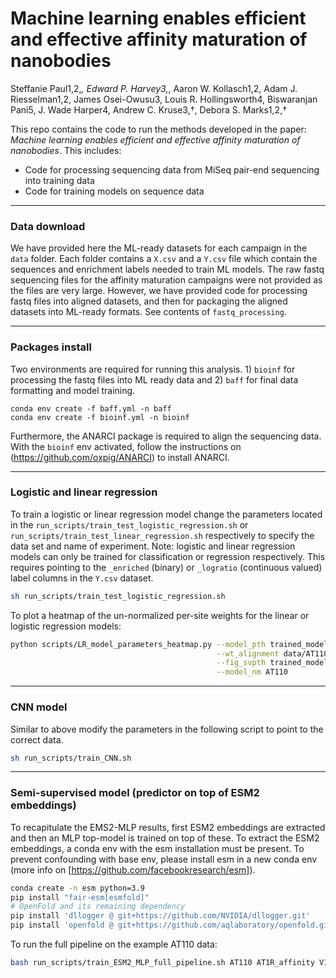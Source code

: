 # Machine learning enables efficient and effective affinity maturation of nanobodies

Steffanie Paul1,2,*, Edward P. Harvey3,*, Aaron W. Kollasch1,2, Adam J. Riesselman1,2, James Osei-Owusu3, Louis R. Hollingsworth4, Biswaranjan Pani5, J. Wade Harper4, Andrew C. Kruse3,†, Debora S. Marks1,2,†

This repo contains the code to run the methods developed in the paper: _Machine learning enables efficient and effective affinity maturation of nanobodies_. This includes:
- Code for processing sequencing data from MiSeq pair-end sequencing into training data
- Code for training models on sequence data


---

### Data download

We have provided here the ML-ready datasets for each campaign in the `data` folder. Each folder contains a `X.csv` and a `Y.csv` file which contain the sequences and enrichment labels needed to train ML models. The raw fastq sequencing files for the affinity maturation campaigns were not provided as the files are very large. However, we have provided  code for processing fastq files into aligned datasets, and then for packaging the aligned datasets into ML-ready formats. See contents of `fastq_processing`.

---

### Packages install

Two environments are required for running this analysis. 1) `bioinf` for processing the fastq files into ML ready data and 2) `baff` for final data formatting and model training. 


```
conda env create -f baff.yml -n baff
conda env create -f bioinf.yml -n bioinf
```

Furthermore, the ANARCI package is required to align the sequencing data. With the `bioinf` env activated, follow the instructions on (https://github.com/oxpig/ANARCI) to install ANARCI.

---

### Logistic and linear regression

To train a logistic or linear regression model change the parameters located in the `run_scripts/train_test_logistic_regression.sh` or `run_scripts/train_test_linear_regression.sh` respectively to specify the data set and name of experiment. Note: logistic and linear regression models can only be trained for classification or regression respectively. This requires pointing to the `_enriched` (binary) or `_logratio` (continuous valued) label columns in the `Y.csv` dataset.

```bash
sh run_scripts/train_test_logistic_regression.sh
```

To plot a heatmap of the un-normalized per-site weights for the linear or logistic regression models:

```bash
python scripts/LR_model_parameters_heatmap.py --model_pth trained_models/AT110/compmodels/logistic/Train_FACS1_MACS_enriched/Train_FACS1_MACS_enriched.sav \
                                              --wt_alignment data/AT110/aligned_wt_sequence.csv \
                                              --fig_svpth trained_models/AT110/compmodels/logistic/Train_FACS1_MACS_enriched/Train_FACS1_MACS_enriched_heatmap.pdf \
                                              --model_nm AT110
```

---

### CNN model

Similar to above modify the parameters in the following script to point to the correct data.

```bash
sh run_scripts/train_CNN.sh
```

---

### Semi-supervised model (predictor on top of ESM2 embeddings)

To recapitulate the EMS2-MLP results, first ESM2 embeddings are extracted and then an MLP top-model is trained on top of these. To extract the ESM2 embeddings, a conda env with the esm installation must be present. To prevent confounding with base env, please install esm in a new conda env (more info on [https://github.com/facebookresearch/esm]).

```bash
conda create -n esm python=3.9
pip install "fair-esm[esmfold]"
# OpenFold and its remaining dependency
pip install 'dllogger @ git+https://github.com/NVIDIA/dllogger.git'
pip install 'openfold @ git+https://github.com/aqlaboratory/openfold.git@4b41059694619831a7db195b7e0988fc4ff3a307'
```

To run the full pipeline on the example AT110 data:

```bash
bash run_scripts/train_ESM2_MLP_full_pipeline.sh AT110 AT1R_affinity V1
```



